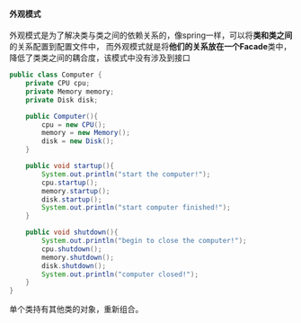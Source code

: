 
#### 外观模式　

外观模式是为了解决类与类之间的依赖关系的，像spring一样，可以将**类和类之间**的关系配置到配置文件中，
而外观模式就是将**他们的关系放在一个Facade**类中，降低了类类之间的耦合度，该模式中没有涉及到接口



```java
public class Computer {  
    private CPU cpu;  
    private Memory memory;  
    private Disk disk;  

    public Computer(){  
        cpu = new CPU();  
        memory = new Memory();  
        disk = new Disk();  
    }  

    public void startup(){  
        System.out.println("start the computer!");  
        cpu.startup();  
        memory.startup();  
        disk.startup();  
        System.out.println("start computer finished!");  
    }  

    public void shutdown(){  
        System.out.println("begin to close the computer!");  
        cpu.shutdown();  
        memory.shutdown();  
        disk.shutdown();  
        System.out.println("computer closed!");  
    }  
}
```

单个类持有其他类的对象，重新组合。
